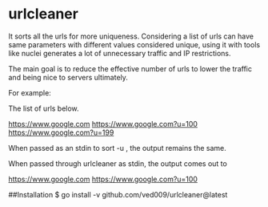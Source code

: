 # urlcleaner
It sorts all the urls for more uniqueness. Considering a list of urls can have same parameters with different values considered unique, using it with tools like nuclei generates a lot of unnecessary traffic and IP restrictions. 

The main goal is to reduce the effective number of urls to lower the traffic and being nice to servers ultimately. 

For example:

The list of urls below.

https://www.google.com
https://www.google.com?u=100
https://www.google.com?u=199


When passed as an stdin to sort -u , the output remains the same. 

When passed through urlcleaner as stdin, the output comes out to 

https://www.google.com
https://www.google.com?u=100

##Installation
$ go install -v github.com/ved009/urlcleaner@latest
